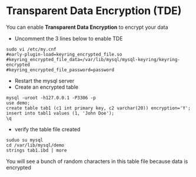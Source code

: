 # Transparent Data Encryption (TDE)

You can enable **Transparent Data Encryption** to encrypt your data

* Uncomment the 3 lines below to enable TDE
```
sudo vi /etc/my.cnf
#early-plugin-load=keyring_encrypted_file.so
#keyring_encrypted_file_data=/var/lib/mysql/mysql-keyring/keyring-encrypted
#keyring_encrypted_file_password=password
```

* Restart the mysql server
* Create an encrypted table

```
mysql -uroot -h127.0.0.1 -P3306 -p
use demo;
create table tab1 (c1 int primary key, c2 varchar(20)) encryption='Y';
insert into tabl1 values (1, 'John Doe');
\q
```

* verify the table file created

```
suduo su mysql
cd /var/lib/mysql/demo
strings tab1.ibd | more
```

You will see a bunch of random characters in this table file because data is encrypted
